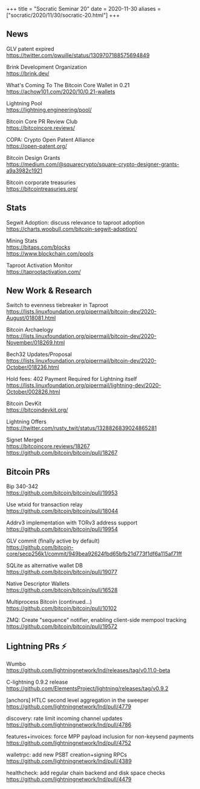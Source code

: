 +++
title = "Socratic Seminar 20"
date = 2020-11-30
aliases = ["socratic/2020/11/30/socratic-20.html"]
+++

## News

GLV patent expired  
<https://twitter.com/pwuille/status/1309707188575694849>

Brink Development Organization  
<https://brink.dev/>

What's Coming To The Bitcoin Core Wallet in 0.21  
<https://achow101.com/2020/10/0.21-wallets>

Lightning Pool  
<https://lightning.engineering/pool/>

Bitcoin Core PR Review Club  
<https://bitcoincore.reviews/>

COPA: Crypto Open Patent Alliance  
<https://open-patent.org/>

Bitcoin Design Grants  
<https://medium.com/@squarecrypto/square-crypto-designer-grants-a9a3982c1921>

Bitcoin corporate treasuries  
<https://bitcointreasuries.org/>

## Stats

Segwit Adoption: discuss relevance to taproot adoption  
<https://charts.woobull.com/bitcoin-segwit-adoption/>

Mining Stats  
<https://bitaps.com/blocks>  
<https://www.blockchain.com/pools>

Taproot Activation Monitor  
<https://taprootactivation.com/>


## New Work & Research

Switch to evenness tiebreaker in Taproot  
<https://lists.linuxfoundation.org/pipermail/bitcoin-dev/2020-August/018081.html>

Bitcoin Archaelogy  
<https://lists.linuxfoundation.org/pipermail/bitcoin-dev/2020-November/018269.html>

Bech32 Updates/Proposal  
<https://lists.linuxfoundation.org/pipermail/bitcoin-dev/2020-October/018236.html>

Hold fees: 402 Payment Required for Lightning itself  
<https://lists.linuxfoundation.org/pipermail/lightning-dev/2020-October/002826.html>

Bitcoin DevKit  
<https://bitcoindevkit.org/>

Lightning Offers  
<https://twitter.com/rusty_twit/status/1328826839024865281>

Signet Merged    
<https://bitcoincore.reviews/18267>  
<https://github.com/bitcoin/bitcoin/pull/18267>



## Bitcoin PRs

Bip 340-342  
<https://github.com/bitcoin/bitcoin/pull/19953>

Use wtxid for transaction relay  
<https://github.com/bitcoin/bitcoin/pull/18044>

Addrv3 implementation with TORv3 address support  
<https://github.com/bitcoin/bitcoin/pull/19954>

GLV commit (finally active by default)  
<https://github.com/bitcoin-core/secp256k1/commit/949bea92624fbd65bfb21d773f1df6a115af71ff>

SQLite as alternative wallet DB  
<https://github.com/bitcoin/bitcoin/pull/19077>

Native Descriptor Wallets  
<https://github.com/bitcoin/bitcoin/pull/16528>

Multiprocess Bitcoin (continued...)  
<https://github.com/bitcoin/bitcoin/pull/10102>

ZMQ: Create "sequence" notifier, enabling client-side mempool tracking  
<https://github.com/bitcoin/bitcoin/pull/19572>



## Lightning PRs ⚡

Wumbo  
<https://github.com/lightningnetwork/lnd/releases/tag/v0.11.0-beta>

C-lightning 0.9.2 release  
<https://github.com/ElementsProject/lightning/releases/tag/v0.9.2>

[anchors] HTLC second level aggregation in the sweeper  
<https://github.com/lightningnetwork/lnd/pull/4779>

discovery: rate limit incoming channel updates  
<https://github.com/lightningnetwork/lnd/pull/4786>

features+invoices: force MPP payload inclusion for non-keysend payments  
<https://github.com/lightningnetwork/lnd/pull/4752>

walletrpc: add new PSBT creation+signing RPCs  
<https://github.com/lightningnetwork/lnd/pull/4389>

healthcheck: add regular chain backend and disk space checks  
<https://github.com/lightningnetwork/lnd/pull/4479>


